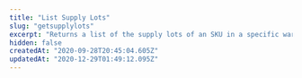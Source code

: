 ```yaml
---
title: "List Supply Lots"
slug: "getsupplylots"
excerpt: "Returns a list of the supply lots of an SKU in a specific warehouse."
hidden: false
createdAt: "2020-09-28T20:45:04.605Z"
updatedAt: "2020-12-29T01:49:12.095Z"
---
```

